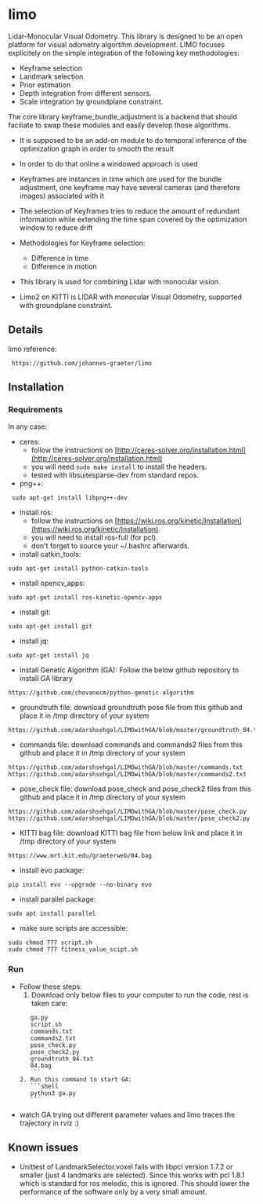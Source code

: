 # limo

Lidar-Monocular Visual Odometry.
This library is designed to be an open platform for visual odometry algortihm development.
LIMO focuses explicitely on the simple integration of the following key methodologies:

* Keyframe selection
* Landmark selection
* Prior estimation
* Depth integration from different sensors.
* Scale integration by groundplane constraint.

The core library keyframe_bundle_adjustment is a backend that should faciliate to swap these modules and easily develop those algorithms.

* It is supposed to be an add-on module to do temporal inference of the optimization graph in order to smooth the result
* In order to do that online a windowed approach is used
* Keyframes are instances in time which are used for the bundle adjustment, one keyframe may have several cameras (and therefore images) associated with it
* The selection of Keyframes tries to reduce the amount of redundant information while extending the time span covered by the optimization window to reduce drift
* Methodologies for Keyframe selection:
  * Difference in time
  * Difference in motion

* This library is used for combining Lidar with monocular vision.
* Limo2 on KITTI is LIDAR with monocular Visual Odometry, supported with groundplane constraint.

## Details

limo reference: 
```shell
 https://github.com/johannes-graeter/limo
 ```

## Installation

### Requirements

In any case:

* ceres: 
  - follow the instructions on [http://ceres-solver.org/installation.html](http://ceres-solver.org/installation.html)
  - you will need ```sudo make install``` to install the headers.
  - tested with libsuitesparse-dev from standard repos.
* png++: 
```shell
 sudo apt-get install libpng++-dev
 ```
* install ros: 
  - follow the instructions on [https://wiki.ros.org/kinetic/Installation](https://wiki.ros.org/kinetic/Installation).
  - you will need to install ros-full (for pcl).
  - don't forget to source your ~/.bashrc afterwards.
* install catkin_tools: 
```shell 
sudo apt-get install python-catkin-tools
 ```
* install opencv_apps: 
```shell
sudo apt-get install ros-kinetic-opencv-apps
```
* install git: 
```shell
sudo apt-get install git
```
* install jq: 
```shell
sudo apt-get install jq
```
* install Genetic Algorithm (GA):
Follow the below github repository to install GA library 
```shell
https://github.com/chovanecm/python-genetic-algorithm
```
* groundtruth file: 
download groundtruth pose file from this github and place it in /tmp directory of your system
```shell
https://github.com/adarshsehgal/LIMOwithGA/blob/master/groundtruth_04.txt
```
* commands file: 
download commands and commands2 files from this github and place it in /tmp directory of your system
```shell
https://github.com/adarshsehgal/LIMOwithGA/blob/master/commands.txt
https://github.com/adarshsehgal/LIMOwithGA/blob/master/commands2.txt
```
* pose_check file: 
download pose_check and pose_check2 files from this github and place it in /tmp directory of your system
```shell
https://github.com/adarshsehgal/LIMOwithGA/blob/master/pose_check.py
https://github.com/adarshsehgal/LIMOwithGA/blob/master/pose_check2.py
```
* KITTI bag file: 
download KITTI bag file from below link and place it in /tmp directory of your system
```shell
https://www.mrt.kit.edu/graeterweb/04.bag
```
* install evo package: 
```shell
pip install evo --upgrade --no-binary evo
```
* install parallel package: 
```shell
sudo apt install parallel
```
* make sure scripts are accessible: 
```shell
sudo chmod 777 script.sh
sudo chmod 777 fitness_value_scipt.sh
```

### Run
* Follow these steps:
    1. Download only below files to your computer to run the code, rest is taken care:
	```shell
       ga.py
       script.sh
       commands.txt
       commands2.txt
       pose_check.py
       pose_check2.py
       groundtruth_04.txt
       04.bag
       ```
    2. Run this command to start GA:
       ```shell
       python3 ga.py
       ```
* watch GA trying out different parameter values and limo traces the trajectory in rviz :)

## Known issues
* Unittest of LandmarkSelector.voxel fails with libpcl version 1.7.2 or smaller (just 4 landmarks are selected). 
Since this works with pcl 1.8.1 which is standard for ros melodic, this is ignored. This should lower the performance of the software only by a very small amount.

